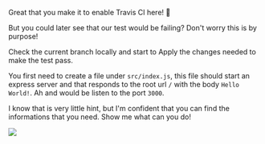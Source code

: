 Great that you make it to enable Travis CI here! 🎉

But you could later see that our test would be failing?
Don't worry this is by purpose! 

Check the current branch locally and start to Apply the changes needed to make the test pass.

You first need to create a file under `src/index.js`, this file should start an express server and that responds to the root url `/` with the body `Hello World!`. Ah and would be listen to the port `3000`.

I know that is very little hint, but I'm confident that you can find the informations that you need.
Show me what can you do!

![](https://media.giphy.com/media/mJz7vBUCtvQ5BHXJbx/giphy.gif)
